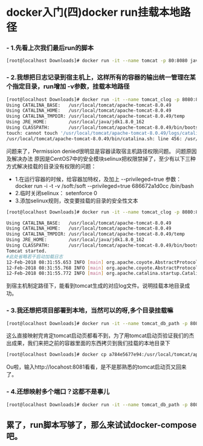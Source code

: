 # docker入门(四)docker run挂载本地路径

### - 1.先看上次我们最后run的脚本
```bash
[root@localhost Downloads]# docker run -it --name tomcat -p 80:8080 java8-tomcat8 /bin/bash
```

### - 2.我想把日志记录到宿主机上，这样所有的容器的输出统一管理在某个指定目录，run增加 -v参数，挂载本地路径
```bash
[root@localhost Downloads]# docker run -it --name tomcat_clog -p 8080:8080 -v /usr/tmp/logs:/usr/local/tomcat/apache-tomcat-8.0.49/logs java8-tomcat8 /bin/bash
Using CATALINA_BASE:   /usr/local/tomcat/apache-tomcat-8.0.49
Using CATALINA_HOME:   /usr/local/tomcat/apache-tomcat-8.0.49
Using CATALINA_TMPDIR: /usr/local/tomcat/apache-tomcat-8.0.49/temp
Using JRE_HOME:        /usr/local/java/jdk1.8.0_162
Using CLASSPATH:       /usr/local/tomcat/apache-tomcat-8.0.49/bin/bootstrap.jar:/usr/local/tomcat/apache-tomcat-8.0.49/bin/tomcat-juli.jar
touch: cannot touch '/usr/local/tomcat/apache-tomcat-8.0.49/logs/catalina.out': Permission denied
/usr/local/tomcat/apache-tomcat-8.0.49/bin/catalina.sh: line 456: /usr/local/tomcat/apache-tomcat-8.0.49/logs/catalina.out: Permission denied
```

问题来了，Permission denied很明显是容器读取宿主机路径权限问题。
问题原因及解决办法
原因是CentOS7中的安全模块selinux把权限禁掉了，至少有以下三种方式解决挂载的目录没有权限的问题：
- 1.在运行容器的时候，给容器加特权，及加上 --privileged=true 参数：
docker run -i -t -v /soft:/soft --privileged=true 686672a1d0cc /bin/bash
- 2.临时关闭selinux：
setenforce 0
- 3.添加selinux规则，改变要挂载的目录的安全性文本

```bash
[root@localhost Downloads]# docker run -it --name tomcat_clog -p 8080:8080 -v /usr/tmp/logs:/usr/local/tomcat/apache-tomcat-8.0.49/logs --privileged=true java8-tomcat8 /bin/bash

Using CATALINA_BASE:   /usr/local/tomcat/apache-tomcat-8.0.49
Using CATALINA_HOME:   /usr/local/tomcat/apache-tomcat-8.0.49
Using CATALINA_TMPDIR: /usr/local/tomcat/apache-tomcat-8.0.49/temp
Using JRE_HOME:        /usr/local/java/jdk1.8.0_162
Using CLASSPATH:       /usr/local/tomcat/apache-tomcat-8.0.49/bin/bootstrap.jar:/usr/local/tomcat/apache-tomcat-8.0.49/bin/tomcat-juli.jar
Tomcat started.
#此处省略若干启动加载日志
12-Feb-2018 08:31:55.653 INFO [main] org.apache.coyote.AbstractProtocol.start Starting ProtocolHandler ["http-nio-8080"]
12-Feb-2018 08:31:55.768 INFO [main] org.apache.coyote.AbstractProtocol.start Starting ProtocolHandler ["ajp-nio-8009"]
12-Feb-2018 08:31:55.772 INFO [main] org.apache.catalina.startup.Catalina.start Server startup in 3334 ms
```
到宿主机制定路径下，能看到tomcat生成的对应log文件。说明挂载本地目录成功。

### - 3.我还想把项目部署到本地，当然可以的呀,多个目录挂载嘛
```bash
[root@localhost Downloads]# docker run -it --name tomcat_db_path -p 8081:8080 -v /usr/tmp/logs2:/usr/local/tomcat/apache-tomcat-8.0.49/logs2 -v /usr/tmp/webapps:/usr/local/tomcat/apache-tomcat-8.0.49/webapps --privileged=true java8-tomcat8 /bin/bash
```
这么直接映射完肯定tomcat启动页都看不到，为了用tomcat启动页验证我们的杰出成果，我们来把之前的容器里面的东西拷贝到我们挂载的本地目录下
```bash
[root@localhost Downloads]# docker cp a784e5677e94:/usr/local/tomcat/apache-tomcat-8.0.49/webapps /usr/tmp/
```
Ou啦，输入http://locahost:8081看看，是不是那熟悉的tomcat启动页又回来了。
### - 4.还想映射多个端口？这都不是事儿
```bash
[root@localhost Downloads]# docker run -it --name tomcat_db_path -p 8081:8080 -p 8082:8090 -v /usr/tmp/logs2:/usr/local/tomcat/apache-tomcat-8.0.49/logs2 -v /usr/tmp/webapps:/usr/local/tomcat/apache-tomcat-8.0.49/webapps --privileged=true java8-tomcat8 /bin/bash
```

## 累了，run脚本写够了，那么来试试docker-compose吧。